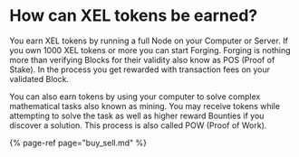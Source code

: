 # How can XEL tokens be earned?

You earn XEL tokens by running a full Node on your Computer or Server. If you own 1000 XEL tokens or more you can start Forging. Forging is nothing more than verifying Blocks for their validity also know as POS \(Proof of Stake\). In the process you get rewarded with transaction fees on your validated Block.

You can also earn tokens by using your computer to solve complex mathematical tasks also known as mining. You may receive tokens while attempting to solve the task as well as higher reward Bounties if you discover a solution. This process is also called POW \(Proof of Work\).

{% page-ref page="buy\_sell.md" %}

